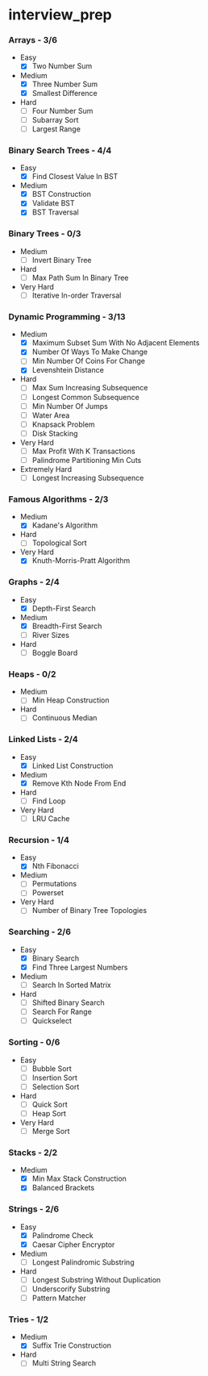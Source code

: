 # interview_prep

### Arrays - 3/6
- Easy
    - [x] Two Number Sum
- Medium
    - [x] Three Number Sum
    - [x] Smallest Difference
- Hard
    - [ ] Four Number Sum
    - [ ] Subarray Sort
    - [ ] Largest Range

### Binary Search Trees - 4/4
- Easy
    - [x] Find Closest Value In BST
- Medium
    - [x] BST Construction
    - [x] Validate BST
    - [x] BST Traversal

### Binary Trees - 0/3
- Medium
    - [ ] Invert Binary Tree
- Hard
    - [ ] Max Path Sum In Binary Tree
- Very Hard
    - [ ] Iterative In-order Traversal
    
### Dynamic Programming - 3/13
- Medium
    - [x] Maximum Subset Sum With No Adjacent Elements
    - [x] Number Of Ways To Make Change
    - [ ] Min Number Of Coins For Change
    - [x] Levenshtein Distance
- Hard
    - [ ] Max Sum Increasing Subsequence
    - [ ] Longest Common Subsequence
    - [ ] Min Number Of Jumps
    - [ ] Water Area
    - [ ] Knapsack Problem
    - [ ] Disk Stacking
- Very Hard
    - [ ] Max Profit With K Transactions
    - [ ] Palindrome Partitioning Min Cuts
- Extremely Hard
    - [ ] Longest Increasing Subsequence

### Famous Algorithms - 2/3
- Medium
    - [x] Kadane's Algorithm
- Hard
    - [ ] Topological Sort
- Very Hard
    - [x] Knuth-Morris-Pratt Algorithm
    
### Graphs - 2/4
- Easy
    - [x] Depth-First Search
- Medium
    - [x] Breadth-First Search
    - [ ] River Sizes
- Hard
    - [ ] Boggle Board
    
### Heaps - 0/2
- Medium
    - [ ] Min Heap Construction
- Hard
    - [ ] Continuous Median
    
### Linked Lists - 2/4
- Easy
    - [x] Linked List Construction
- Medium
    - [x] Remove Kth Node From End
- Hard
    - [ ] Find Loop
- Very Hard
    - [ ] LRU Cache
    
### Recursion - 1/4
- Easy
    - [x] Nth Fibonacci
- Medium
    - [ ] Permutations
    - [ ] Powerset
- Very Hard
    - [ ] Number of Binary Tree Topologies
    
### Searching - 2/6
- Easy
    - [x] Binary Search
    - [x] Find Three Largest Numbers
- Medium
    - [ ] Search In Sorted Matrix
- Hard
    - [ ] Shifted Binary Search
    - [ ] Search For Range
    - [ ] Quickselect

### Sorting - 0/6
- Easy
    - [ ] Bubble Sort
    - [ ] Insertion Sort
    - [ ] Selection Sort
- Hard
    - [ ] Quick Sort
    - [ ] Heap Sort
- Very Hard
    - [ ] Merge Sort
    
### Stacks - 2/2
- Medium
    - [x] Min Max Stack Construction
    - [x] Balanced Brackets

### Strings - 2/6
- Easy
    - [x] Palindrome Check
    - [x] Caesar Cipher Encryptor
- Medium
    - [ ] Longest Palindromic Substring
- Hard
    - [ ] Longest Substring Without Duplication
    - [ ] Underscorify Substring
    - [ ] Pattern Matcher

### Tries - 1/2
- Medium
    - [x] Suffix Trie Construction
- Hard
    - [ ] Multi String Search
